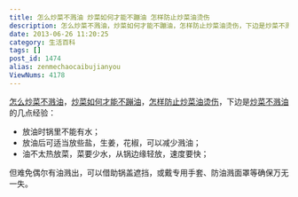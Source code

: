 ```yaml
---
title: 怎么炒菜不溅油 炒菜如何才能不蹦油 怎样防止炒菜油烫伤
description: 怎么炒菜不溅油，炒菜如何才能不蹦油，怎样防止炒菜油烫伤，下边是炒菜不溅油的几点经验：放油时锅里不能有水；放油后可适当放些盐，生姜，花椒，可以减少溅油；油不太热放菜，菜要少水，从锅边缘轻放，速度要快；但难免偶尔有油溅出，可以借助锅盖遮挡，或戴专用手套、防油溅面罩等确保万无一失。
date: 2013-06-26 11:20:25
category: 生活百科
tags: []
post_id: 1474
alias: zenmechaocaibujianyou
ViewNums: 4178
---
```


[怎么炒菜不溅油](/blog/zenmechaocaibujianyou)，[炒菜如何才能不蹦油](/blog/zenmechaocaibujianyou)，[怎样防止炒菜油烫伤](/blog/zenmechaocaibujianyou)，下边是[炒菜不溅油](/blog/zenmechaocaibujianyou)的几点经验：

* 放油时锅里不能有水；
* 放油后可适当放些盐，生姜，花椒，可以减少溅油；
* 油不太热放菜，菜要少水，从锅边缘轻放，速度要快；

但难免偶尔有油溅出，可以借助锅盖遮挡，或戴专用手套、防油溅面罩等确保万无一失。


